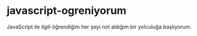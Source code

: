 # javascript-ogreniyorum
JavaScript ile ilgili öğrendiğim her şeyi not aldığım bir yolculuğa başlıyorum.
